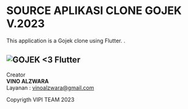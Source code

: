 # SOURCE APLIKASI CLONE GOJEK  V.2023

This application is a Gojek clone using Flutter. .<H3>

![GOJEK <3 Flutter](https://cdn-images-1.medium.com/max/1600/1*ykyQugsLdmh5DbOW5zA81w.gif)
---

Creator  
**VINO ALZWARA** <br>
Layanan : vinoalzwara@gmail.com <br>


[flutter]: [https://cdn.pixabay.com/photo/2017/08/05/11/16/logo-2582748_640.png](https://img.freepik.com/premium-vector/html-5-minimal-flat-logo-design_582637-694.jpg?w=2000)
[web flutter]: https://flutter.dev

Copyrigth VIPI TEAM 2023
